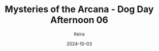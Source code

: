 ---
title: 'Mysteries of the Arcana - Dog Day Afternoon 06'
alt: 'Mysteries of the Arcana'
date: '2024-10-03'
author: 'Keira'
artist: 'Keira'
---